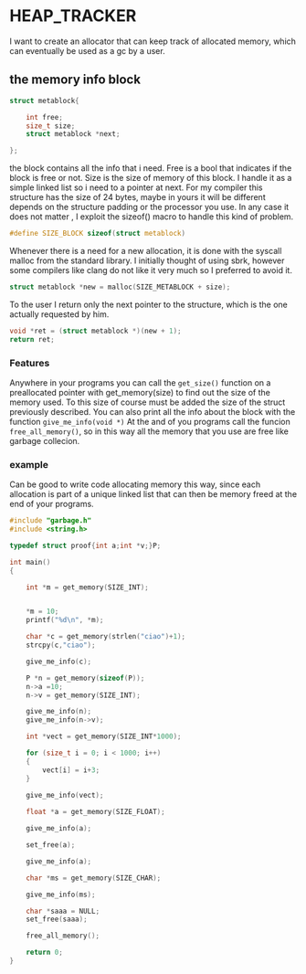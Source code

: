 # HEAP_TRACKER
I want to create an allocator that can keep track of allocated memory, which can eventually be used as a gc by a user. 

## the memory info block

```c
struct metablock{

    int free;
    size_t size;
    struct metablock *next;

}; 
```
the block contains all the info that i need.
Free is a bool that indicates if the block is free or not.
Size is the size of memory of this block.
I handle it as a simple linked list so i need to a pointer at next.
For my compiler this structure has the size of 24 bytes, maybe in yours it will be different depends on the structure padding or the processor you use.
In any case it does not matter , I exploit the sizeof() macro to handle this kind of problem.

```c
#define SIZE_BLOCK sizeof(struct metablock)
```

Whenever there is a need for a new allocation, it is done with the syscall malloc from the standard library.
I initially thought of using sbrk, however some compilers like clang do not like it very much so I preferred to avoid it.

```c
struct metablock *new = malloc(SIZE_METABLOCK + size);
```

To the user I return only the next pointer to the structure, which is the one actually requested by him.
```c
void *ret = (struct metablock *)(new + 1);
return ret;
```

### Features
Anywhere in your programs you can call the ```get_size()``` function on a preallocated pointer with get_memory(size) to find out the size of the memory used.
To this size of course must be added the size of the struct previously described.
You can also print all the info about the block with the function ```give_me_info(void *)```
At the and of you programs call the funcion ``` free_all_memory()```, so in this way
all the memory that you use are free like garbage collecion.

### example
Can be good to write code allocating memory this way, since each allocation is part of a unique linked list that can then be memory freed at the end of your programs.
```c
#include "garbage.h"
#include <string.h>

typedef struct proof{int a;int *v;}P;

int main()
{   

    int *m = get_memory(SIZE_INT);


    *m = 10;
    printf("%d\n", *m);

    char *c = get_memory(strlen("ciao")+1);
    strcpy(c,"ciao");

    give_me_info(c);

    P *n = get_memory(sizeof(P));
    n->a =10;
    n->v = get_memory(SIZE_INT);

    give_me_info(n);
    give_me_info(n->v);

    int *vect = get_memory(SIZE_INT*1000);

    for (size_t i = 0; i < 1000; i++)
    {
        vect[i] = i+3;
    }
    
    give_me_info(vect);

    float *a = get_memory(SIZE_FLOAT);

    give_me_info(a);

    set_free(a);

    give_me_info(a);

    char *ms = get_memory(SIZE_CHAR);

    give_me_info(ms);

    char *saaa = NULL;
    set_free(saaa);

    free_all_memory();

    return 0;
}
```